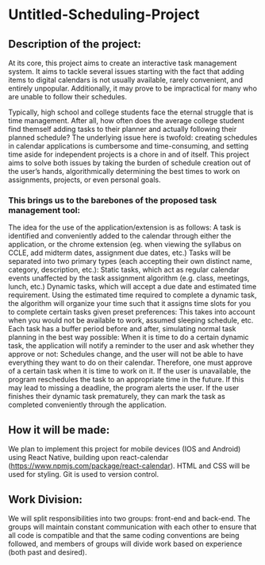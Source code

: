 # Untitled-Scheduling-Project

## Description of the project:

At its core, this project aims to create an interactive task management system. It aims to tackle several issues starting with the fact that adding items to digital calendars is not usually available, rarely convenient, and entirely unpopular. Additionally, it may prove to be impractical for many who are unable to follow their schedules.

Typically, high school and college students face the eternal struggle that is time management. After all, how often does the average college student find themself adding tasks to their planner and actually following their planned schedule? The underlying issue here is twofold: creating schedules in calendar applications is cumbersome and time-consuming, and setting time aside for independent projects is a chore in and of itself. This project aims to solve both issues by taking the burden of schedule creation out of the user’s hands, algorithmically determining the best times to work on assignments, projects, or even personal goals. 

### This brings us to the barebones of the proposed task management tool:

The idea for the use of the application/extension is as follows:
A task is identified and conveniently added to the calendar through either the application, or the chrome extension (eg. when viewing the syllabus on CCLE, add midterm dates, assignment due dates, etc.) Tasks will be separated into two primary types (each accepting their own distinct name, category, description, etc.):
Static tasks, which act as regular calendar events unaffected by the task assignment algorithm (e.g. class, meetings, lunch, etc.)
Dynamic tasks, which will accept a due date and estimated time requirement.
Using the estimated time required to complete a dynamic task, the algorithm will organize your time such that it assigns time slots for you to complete certain tasks given preset preferences:
This takes into account when you would not be available to work, assumed sleeping schedule, etc.
Each task has a buffer period before and after, simulating normal task planning in the best way possible:
When it is time to do a certain dynamic task, the application will notify a reminder to the user and ask whether they approve or not:
Schedules change, and the user will not be able to have everything they want to do on their calendar. Therefore, one must approve of a certain task when it is time to work on it.
If the user is unavailable, the program reschedules the task to an appropriate time in the future.
If this may lead to missing a deadline, the program alerts the user.
If the user finishes their dynamic task prematurely, they can mark the task as completed conveniently through the application.

## How it will be made:

We plan to implement this project for mobile devices (IOS and Android) using React Native, building upon react-calendar (https://www.npmjs.com/package/react-calendar). HTML and CSS will be used for styling. Git is used to version control.

## Work Division:

We will split responsibilities into two groups: front-end and back-end. The groups will maintain constant communication with each other to ensure that all code is compatible and that the same coding conventions are being followed, and members of groups will divide work based on experience (both past and desired).
